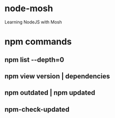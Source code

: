 # node-mosh

Learning NodeJS with Mosh

# npm commands

## npm list --depth=0

## npm view <module-name> version | dependencies

## npm outdated | npm updated

## npm-check-updated
